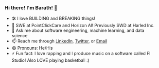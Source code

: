 ### Hi there! I'm Barath!  👋

- 🛠 I love BUILDING and BREAKING things! 
- 🔭 SWE at PointClickCare and Horizon AI! Previously SWD at Harled Inc. 
- 💬 Ask me about software engineering, machine learning, and data science 
- 📫 Reach me through [LinkedIn](https://www.linkedin.com/in/barathvelmu/), [Twitter](https://twitter.com/BarathV03698131), or [Email](barathvelmu@gmail.com) 
- 😄 Pronouns: He/His
- ⚡ Fun fact: I love rapping and I produce music on a software called Fl Studio! Also LOVE playing basketball :) 

